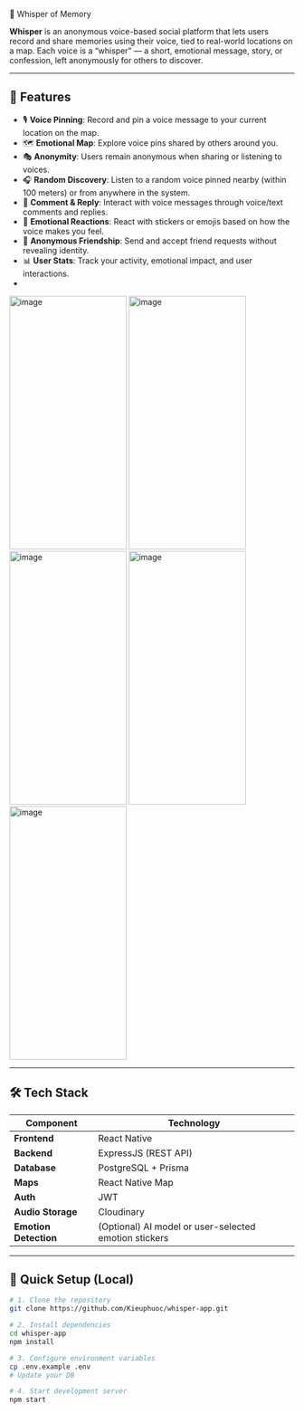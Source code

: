 📍 Whisper of Memory

**Whisper** is an anonymous voice-based social platform that lets users record and share memories using their voice, tied to real-world locations on a map. Each voice is a “whisper” — a short, emotional message, story, or confession, left anonymously for others to discover.

---

## 🚀 Features

- 🎙️ **Voice Pinning**: Record and pin a voice message to your current location on the map.
- 🗺️ **Emotional Map**: Explore voice pins shared by others around you.
- 🎭 **Anonymity**: Users remain anonymous when sharing or listening to voices.
- 🎧 **Random Discovery**: Listen to a random voice pinned nearby (within 100 meters) or from anywhere in the system.
- 💬 **Comment & Reply**: Interact with voice messages through voice/text comments and replies.
- 🧡 **Emotional Reactions**: React with stickers or emojis based on how the voice makes you feel.
- 👥 **Anonymous Friendship**: Send and accept friend requests without revealing identity.
- 📊 **User Stats**: Track your activity, emotional impact, and user interactions.
- 
<img width="207" height="448" alt="image" src="https://github.com/user-attachments/assets/de49b0ac-4445-4983-b2f2-2065b6926f92" />
<img width="207" height="448" alt="image" src="https://github.com/user-attachments/assets/002564b1-dd45-4da6-991c-2dc3c596b748" />
<img width="207" height="448" alt="image" src="https://github.com/user-attachments/assets/d0c3ca32-058f-4e9e-bef3-be8604f7e5b9" />
<img width="207" height="448" alt="image" src="https://github.com/user-attachments/assets/9b993982-113e-46c9-98ee-c32a56a09a6a" />
<img width="207" height="448" alt="image" src="https://github.com/user-attachments/assets/36eb3498-13cc-46c8-ae0a-cd16bdfe25a8" />

---

## 🛠️ Tech Stack

| Component     | Technology            |
|---------------|------------------------|
| **Frontend**  | React Native           |
| **Backend**   | ExpressJS (REST API)      |
| **Database**  | PostgreSQL + Prisma    |
| **Maps**      | React Native Map       |
| **Auth**      | JWT                    |
| **Audio Storage** | Cloudinary              |
| **Emotion Detection** | (Optional) AI model or user-selected emotion stickers |

---

## 🏁 Quick Setup (Local)

```bash
# 1. Clone the repository
git clone https://github.com/Kieuphuoc/whisper-app.git

# 2. Install dependencies
cd whisper-app
npm install

# 3. Configure environment variables
cp .env.example .env
# Update your DB

# 4. Start development server
npm start
